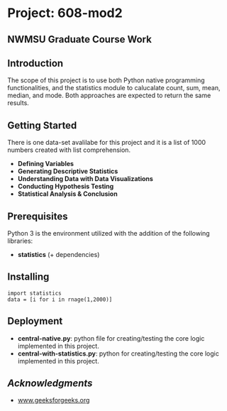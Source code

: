 # Project: 608-mod2
NWMSU Graduate Course Work
-------------------------
## Introduction 
The scope of this project is to use both Python native programming functionalities, and the statistics module to calucalate count, sum, mean, median, and mode. Both approaches are expected to return the same results.

## Getting Started

There is one data-set avalilabe for this project and it is a list of 1000 numbers created with list comprehension.

* __Defining Variables__
* __Generating Descriptive Statistics__
* __Understanding Data with Data Visualizations__
* __Conducting Hypothesis Testing__
* __Statistical Analysis & Conclusion__

## Prerequisites

Python 3 is the environment utilized with the addition of the following libraries:

* __statistics__ (+ dependencies) 

## Installing

```
import statistics
data = [i for i in rnage(1,2000)]

```

## Deployment

* **central-native.py**: python file for creating/testing the core logic implemented in this project.
* **central-with-statistics.py**: python for creating/testing the core logic implemented in this project.


## _Acknowledgments_

* www.geeksforgeeks.org

